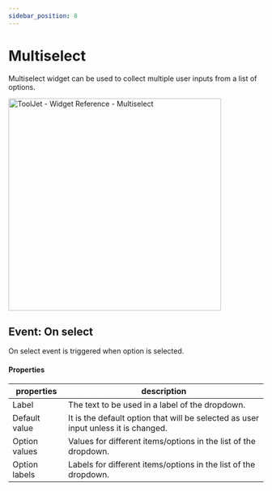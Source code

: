 ```yaml
---
sidebar_position: 8
---
```


# Multiselect

Multiselect widget can be used to collect multiple user inputs from a list of options.


<img class="screenshot-full" src="/img/widgets/multiselect/multiselect.gif" alt="ToolJet - Widget Reference - Multiselect" height="420"/>

## Event: On select

On select event is triggered when option is selected.

#### Properties

| properties      | description |
| ----------- | ----------- |
| Label | The text to be used in a label of the dropdown. |
| Default value | It is the default option that will be selected as user input unless it is changed. |
| Option values | Values for different items/options in the list of the dropdown. |
| Option labels | Labels for different items/options in the list of the dropdown.  |
